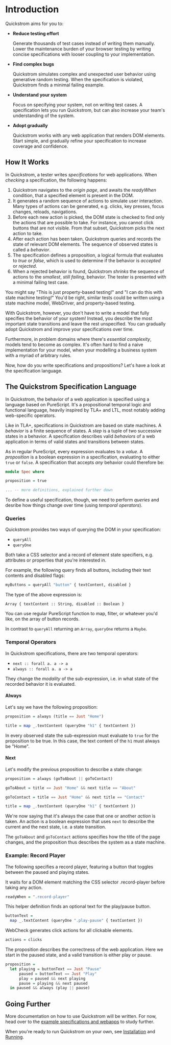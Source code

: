 # Introduction

Quickstrom aims for you to:

- **Reduce testing effort**

  Generate thousands of test cases instead of writing them manually. Lower
  the maintenance burden of your browser testing by writing concise
  specifications with looser coupling to your implementation.

- **Find complex bugs**

  Quickstrom simulates complex and unexpected user behavior using generative
  random testing. When the specification is violated, Quickstrom finds a
  minimal failing example.

- **Understand your system**

  Focus on specifying your system, not on writing test cases. A specification
  lets you run Quickstrom, but can also increase your team's understanding of
  the system.

- **Adopt gradually**

  Quickstrom works with any web application that renders DOM elements. Start
  simple, and gradually refine your specification to increase coverage and
  confidence.

## How It Works

In Quickstrom, a tester writes _specifications_ for web
applications. When _checking_ a specification, the following happens:

1. Quickstrom navigates to the _origin page_, and
   awaits the _readyWhen_ condition, that a specified element is
   present in the DOM.
1. It generates a random sequence of actions to simulate user
   interaction. Many types of actions can be generated, e.g. clicks,
   key presses, focus changes, reloads, navigations.
1. Before each new action is picked, the DOM state is checked to find
   only the actions that are possible to take. For instance, you cannot
   click buttons that are not visible. From that subset, Quickstrom picks
   the next action to take.
1. After each action has been taken, Quickstrom queries and records the
   state of relevant DOM elements. The sequence of observed states is
   called a _behavior_.
1. The specification defines a proposition, a logical formula that
   evaluates to _true_ or _false_, which is used to determine if the
   behavior is _accepted_ or _rejected_.
1. When a rejected behavior is found, Quickstrom _shrinks_ the sequence
   of actions to the _smallest_, _still failing_, behavior. The tester
   is presented with a minimal failing test case.

You might say "This is just property-based testing!" and "I can do
this with state machine testing!" You'd be right, similar tests could
be written using a state machine model, WebDriver, and property-based
testing.

With Quickstrom, however, you don't have to write a model that fully
specifies the behavior of your system! Instead, you describe the most
important state transitions and leave the rest unspecified. You can
gradually adopt Quickstrom and improve your specifications over time.

Furthermore, in problem domains where there's _essential complexity_,
models tend to become as complex. It's often hard to find a naive
implementation for your model, when your modelling a business system
with a myriad of arbitrary rules.

Now, how do you write specifications and propositions? Let's have a
look at the specification language.

## The Quickstrom Specification Language

In Quickstrom, the behavior of a web application is specified using a
language based on PureScript. It's a propositional temporal logic and
functional language, heavily inspired by TLA+ and LTL, most notably adding
web-specific operators.

Like in TLA+, specifications in Quickstrom are based on state machines. A
*behavior* is a finite sequence of states. A *step* is a tuple of two
successive states in a behavior. A specification describes valid
*behaviors* of a web application in terms of valid states and
transitions between states.

As in regular PureScript, every expression evaluates to a *value*. A
*proposition* is a boolean expression in a specification, evaluating to either
`true` or `false`. A specification that accepts _any_ behavior could
therefore be:

```purescript
module Spec where

proposition = true

... -- more definitions, explained further down
```

To define a useful specification, though, we need to perform _queries_ and
desribe how things change over time (using _temporal operators_).

### Queries

Quickstrom provides two ways of querying the DOM in your specification:

* `queryAll`
* `queryOne`

Both take a CSS selector and a record of element state specifiers, e.g.
attributes or properties that you're interested in.

For example, the following query finds all buttons, including their text
contents and disabled flags:

```purescript
myButtons = queryAll "button" { textContent, disabled }
```

The type of the above expression is:

```
Array { textContent :: String, disabled :: Boolean }
```

You can use regular PureScript function to map, filter, or whatever you'd
like, on the array of button records.

In contrast to `queryAll` returning an `Array`, `queryOne` returns a `Maybe`.

### Temporal Operators

In Quickstrom specifications, there are two temporal operators:

* `next :: forall a. a -> a`
* `always :: forall a. a -> a`

They change the _modality_ of the sub-expression, i.e. in what state of the
recorded behavior it is evaluated.

#### Always

Let's say we have the following proposition:

```purescript
proposition = always (title == Just "Home")

title = map _.textContent (queryOne "h1" { textContent })
```

In every observed state the sub-expression must evaluate to `true` for the
proposition to be true. In this case, the text content of the `h1` must
always be "Home".

#### Next

Let's modify the previous proposition to describe a state change:

```purescript
proposition = always (goToAbout || goToContact)

goToAbout = title == Just "Home" && next title == "About"

goToContact = title == Just "Home" && next title == "Contact"

title = map _.textContent (queryOne "h1" { textContent })
```

We're now saying that it's always the case that one or another _action_ is
taken. An action is a boolean expression that uses `next` to describe the
current and the next state, i.e. a state transition.

The `goToAbout` and `goToContact` actions specifies how the title of the page
changes, and the proposition thus describes the system as a state machine.


### Example: Record Player

The following specifies a record player, featuring a button that toggles
between the paused and playing states.

It waits for a DOM element matching the CSS selector .record-player before taking any action.

```purescript
readyWhen = ".record-player"
```

This helper definition finds an optional text for the play/pause button.

```purescript
buttonText =
  map _.textContent (queryOne ".play-pause" { textContent })
```

WebCheck generates click actions for all clickable elements.

```purescript
actions = clicks
```

The proposition describes the correctness of the web application. Here we
start in the paused state, and a valid transition is either play or pause.

```purescript
proposition =
  let playing = buttonText == Just "Pause"
      paused = buttonText == Just "Play"
      play = paused && next playing
      pause = playing && next paused
  in paused && always (play || pause)
```

## Going Further

More documentation on how to use Quickstrom will be written. For now, head
over to the [example specifications and
webapps](https://github.com/quickstrom/quickstrom/tree/main/specs) to study
further.

When you're ready to run Quickstrom on your own, see [Installation](installation.md) and [Running](running.md).
